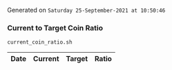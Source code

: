 Generated on `Saturday 25-September-2021 at 10:50:46`

### Current to Target Coin Ratio
`current_coin_ratio.sh`

Date|Current|Target|Ratio
---|---|---|---
